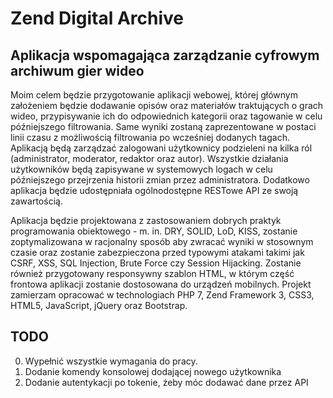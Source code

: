 # Zend Digital Archive

## Aplikacja wspomagająca zarządzanie cyfrowym archiwum gier wideo

Moim celem będzie przygotowanie aplikacji webowej, której głównym założeniem będzie dodawanie opisów oraz materiałów traktujących o grach wideo, przypisywanie ich do odpowiednich kategorii oraz tagowanie w celu późniejszego filtrowania. Same wyniki zostaną zaprezentowane w postaci linii czasu z możliwością filtrowania po wcześniej dodanych tagach. Aplikacją będą zarządzać zalogowani użytkownicy podzieleni na kilka ról (administrator, moderator, redaktor oraz autor). Wszystkie działania użytkowników będą zapisywane w systemowych logach w celu późniejszego przejrzenia historii zmian przez administratora. Dodatkowo aplikacja będzie udostępniała ogólnodostępne RESTowe API ze swoją zawartością.

Aplikacja będzie projektowana z zastosowaniem dobrych praktyk programowania obiektowego - m. in. DRY, SOLID, LoD, KISS, zostanie zoptymalizowana w﻿ racjonalny sposób aby zwracać wyniki w stosownym czasie oraz zostanie zabezpieczona przed typowymi atakami takimi jak CSRF, XSS, SQL Injection, Brute Force czy Session Hijacking. Zostanie również przygotowany responsywny szablon HTML, w którym część frontowa aplikacji zostanie dostosowana do urządzeń mobilnych. Projekt zamierzam opracować w technologiach PHP﻿ 7, Zend Framework‌﻿ 3, CSS3, HTML5, JavaScript, jQuery oraz Bootstrap.

## TODO
0. Wypełnić wszystkie wymagania do pracy.
1. Dodanie komendy konsolowej dodającej nowego użytkownika
2. Dodanie autentykacji po tokenie, żeby móc dodawać dane przez API